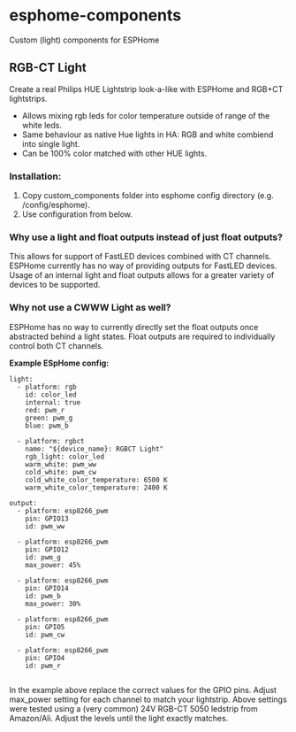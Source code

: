 # esphome-components
Custom (light) components for ESPHome


## RGB-CT Light
Create a real Philips HUE Lightstrip look-a-like with ESPHome and RGB+CT lightstrips.

- Allows mixing rgb leds for color temperature outside of range of the white leds.
- Same behaviour as native Hue lights in HA: RGB and white combiend into single light.
- Can be 100% color matched with other HUE lights.

### Installation:
1. Copy custom_components folder into esphome config directory (e.g. /config/esphome).
2. Use configuration from below.

### Why use a light and float outputs instead of just float outputs?
This allows for support of FastLED devices combined with CT channels. ESPHome currently
has no way of providing outputs for FastLED devices. Usage of an internal light and 
float outputs allows for a greater variety of devices to be supported.

### Why not use a CWWW Light as well?
ESPHome has no way to currently directly set the float outputs once abstracted behind
a light states. Float outputs are required to individually control both CT channels.

**Example ESpHome config:**

```
light:
  - platform: rgb
    id: color_led
    internal: true
    red: pwm_r
    green: pwm_g
    blue: pwm_b

  - platform: rgbct
    name: "${device_name}: RGBCT Light"
    rgb_light: color_led
    warm_white: pwm_ww
    cold_white: pwm_cw
    cold_white_color_temperature: 6500 K
    warm_white_color_temperature: 2400 K

output:
  - platform: esp8266_pwm
    pin: GPIO13
    id: pwm_ww

  - platform: esp8266_pwm
    pin: GPIO12
    id: pwm_g
    max_power: 45%

  - platform: esp8266_pwm
    pin: GPIO14
    id: pwm_b
    max_power: 30%

  - platform: esp8266_pwm
    pin: GPIO5
    id: pwm_cw
    
  - platform: esp8266_pwm
    pin: GPIO4
    id: pwm_r
    
```

In the example above replace the correct values for the GPIO pins.
Adjust max_power setting for each channel to match your lightstrip.
Above settings were tested using a (very common) 24V RGB-CT 5050 ledstrip from Amazon/Ali.
Adjust the levels until the light exactly matches.
